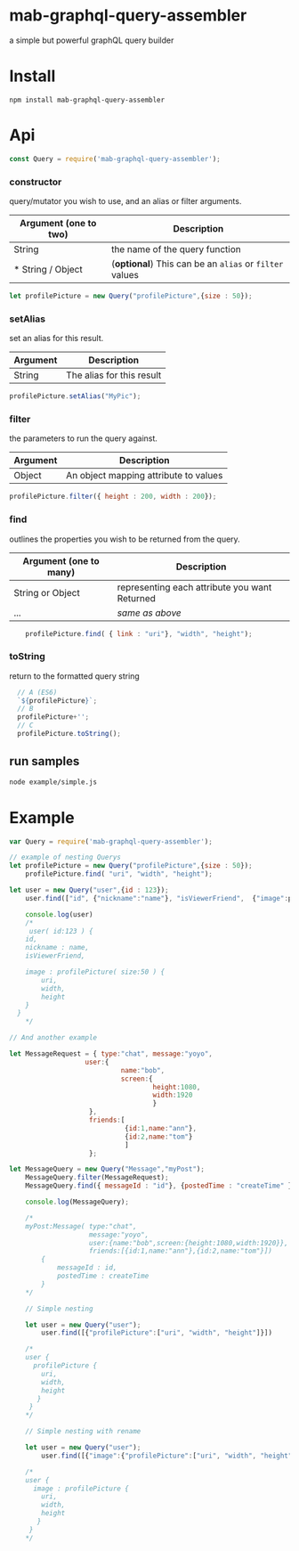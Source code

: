 # mab-graphql-query-assembler

a simple but powerful graphQL query builder

# Install

`npm install mab-graphql-query-assembler`

# Api

``` js
const Query = require('mab-graphql-query-assembler');
```

### constructor
query/mutator you wish to use, and an alias or filter arguments.

| Argument (**one** to **two**)  | Description
|--- |---
| String | the name of the query function
| * String / Object | (**optional**) This can be an `alias` or `filter` values

``` js
let profilePicture = new Query("profilePicture",{size : 50});
```

### setAlias
set an alias for this result.

| Argument | Description
|--- |---
| String | The alias for this result

``` js
profilePicture.setAlias("MyPic");
```

### filter
the parameters to run the query against.

| Argument | Description
|--- |---
| Object | An object mapping attribute to values

``` js
profilePicture.filter({ height : 200, width : 200});
```

### find
outlines the properties you wish to be returned from the query.

| Argument (**one** to **many**) | Description
|--- |---
| String or Object |  representing each attribute you want Returned
| ... | *same as above*

``` js
    profilePicture.find( { link : "uri"}, "width", "height");
```

### toString
return to the formatted query string

``` js
  // A (ES6)
  `${profilePicture}`;
  // B
  profilePicture+'';
  // C
  profilePicture.toString();
```

## run samples

``` bash
node example/simple.js
```

# Example

``` js
var Query = require('mab-graphql-query-assembler');

// example of nesting Querys
let profilePicture = new Query("profilePicture",{size : 50});
    profilePicture.find( "uri", "width", "height");

let user = new Query("user",{id : 123});
    user.find(["id", {"nickname":"name"}, "isViewerFriend",  {"image":profilePicture}])

    console.log(user)
    /*
     user( id:123 ) {
    id,
    nickname : name,
    isViewerFriend,

    image : profilePicture( size:50 ) {
        uri,
        width,
        height
    }
  }
    */

// And another example

let MessageRequest = { type:"chat", message:"yoyo",
                   user:{
                            name:"bob",
                            screen:{
                                    height:1080,
                                    width:1920
                                    }
                    },
                    friends:[
                             {id:1,name:"ann"},
                             {id:2,name:"tom"}
                             ]
                    };

let MessageQuery = new Query("Message","myPost");
    MessageQuery.filter(MessageRequest);
    MessageQuery.find({ messageId : "id"}, {postedTime : "createTime" });

    console.log(MessageQuery);

    /*
    myPost:Message( type:"chat",
                    message:"yoyo",
                    user:{name:"bob",screen:{height:1080,width:1920}},
                    friends:[{id:1,name:"ann"},{id:2,name:"tom"}])
        {
            messageId : id,
            postedTime : createTime
        }
    */

    // Simple nesting

    let user = new Query("user");
        user.find([{"profilePicture":["uri", "width", "height"]}])

    /*
    user {
      profilePicture {
        uri,
        width,
        height
       }
     }
    */

    // Simple nesting with rename

    let user = new Query("user");
        user.find([{"image":{"profilePicture":["uri", "width", "height"]}}])

    /*
    user {
      image : profilePicture {
        uri,
        width,
        height
       }
     }
    */
```

